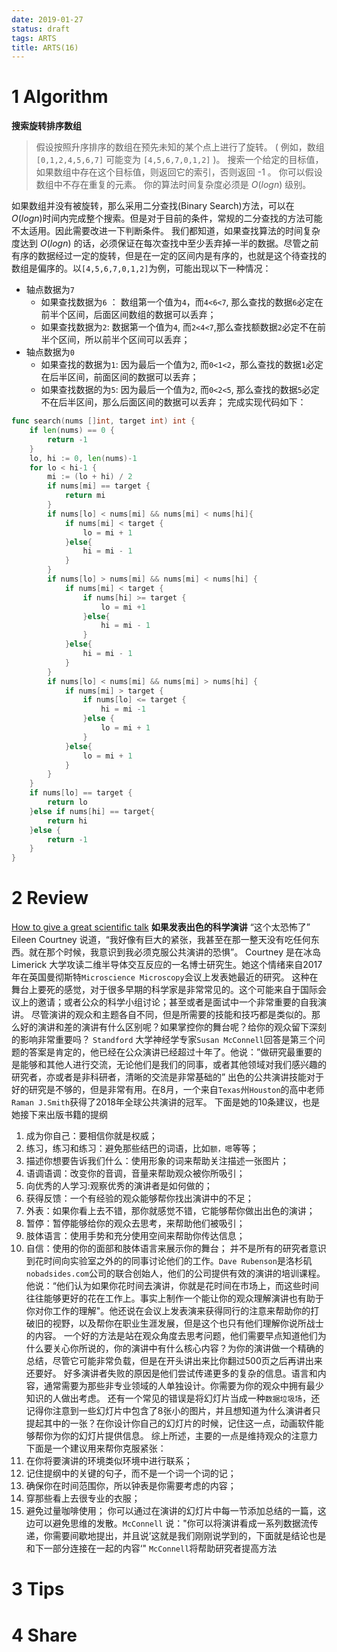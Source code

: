 ```yaml
---
date: 2019-01-27
status: draft
tags: ARTS
title: ARTS(16)
---
```

# 1 Algorithm
**搜索旋转排序数组**
>假设按照升序排序的数组在预先未知的某个点上进行了旋转。
( 例如，数组 `[0,1,2,4,5,6,7]` 可能变为 `[4,5,6,7,0,1,2]` )。
搜索一个给定的目标值，如果数组中存在这个目标值，则返回它的索引，否则返回 -1 。
你可以假设数组中不存在重复的元素。
你的算法时间复杂度必须是 $O(log n)$ 级别。

如果数组并没有被旋转，那么采用二分查找(Binary Search)方法，可以在 $O(log n)$时间内完成整个搜索。但是对于目前的条件，常规的二分查找的方法可能不太适用。因此需要改进一下判断条件。
我们都知道，如果查找算法的时间复杂度达到 $O(log n)$ 的话，必须保证在每次查找中至少丢弃掉一半的数据。尽管之前有序的数据经过一定的旋转，但是在一定的区间内是有序的，也就是这个待查找的数组是偏序的。以`[4,5,6,7,0,1,2]`为例，可能出现以下一种情况：
- 轴点数据为`7`
    - 如果查找数据为`6` ： 数组第一个值为`4`，而`4<6<7`, 那么查找的数据`6`必定在前半个区间，后面区间数组的数据可以丢弃；
    - 如果查找数据为`2`:  数据第一个值为`4`, 而`2<4<7`,那么查找额数据`2`必定不在前半个区间，所以前半个区间可以丢弃；
- 轴点数据为`0`
    - 如果查找的数据为`1`: 因为最后一个值为`2`, 而`0<1<2`，那么查找的数据`1`必定在后半区间，前面区间的数据可以丢弃；
    - 如果查找数据的为`5`: 因为最后一个值为`2`, 而`0<2<5`, 那么查找的数据`5`必定不在后半区间，那么后面区间的数据可以丢弃；
完成实现代码如下：
```go
func search(nums []int, target int) int {
    if len(nums) == 0 {
        return -1
    }
    lo, hi := 0, len(nums)-1
    for lo < hi-1 {
        mi := (lo + hi) / 2
        if nums[mi] == target {
            return mi
        }
        if nums[lo] < nums[mi] && nums[mi] < nums[hi]{
            if nums[mi] < target {
                lo = mi + 1
            }else{
                hi = mi - 1
            }
        }
        if nums[lo] > nums[mi] && nums[mi] < nums[hi] {
            if nums[mi] < target {
                if nums[hi] >= target {
                    lo = mi +1
                }else{
                    hi = mi - 1
                }
            }else{
                hi = mi - 1
            }
        }
        if nums[lo] < nums[mi] && nums[mi] > nums[hi] {
            if nums[mi] > target {
                if nums[lo] <= target {
                    hi = mi -1
                }else {
                    lo = mi + 1
                }
            }else{
                lo = mi + 1
            }
        }
    }
    if nums[lo] == target {
        return lo
    }else if nums[hi] == target{
        return hi
    }else {
        return -1
    }
}
```
# 2 Review
[How to give a great scientific talk](https://www.nature.com/articles/d41586-018-07780-5)
**如果发表出色的科学演讲**
“这个太恐怖了” Eileen Courtney 说道，“我好像有巨大的紧张，我甚至在那一整天没有吃任何东西。就在那个时候，我意识到我必须克服公共演讲的恐惧”。
Courtney 是在冰岛 Limerick 大学攻读二维半导体交互反应的一名博士研究生。她这个情绪来自2017年在英国曼彻斯特`Microscience Microscopy`会议上发表她最近的研究。
这种在舞台上要死的感觉，对于很多早期的科学家是非常常见的。这个可能来自于国际会议上的邀请；或者公众的科学小组讨论；甚至或者是面试中一个非常重要的自我演讲。
尽管演讲的观众和主题各自不同，但是所需要的技能和技巧都是类似的。那么好的演讲和差的演讲有什么区别呢？如果掌控你的舞台呢？给你的观众留下深刻的影响非常重要吗？
`Standford` 大学神经学专家`Susan McConnell`回答是第三个问题的答案是肯定的，他已经在公众演讲已经超过十年了。他说：”做研究最重要的是能够和其他人进行交流，无论他们是我们的同事，或者其他领域对我们感兴趣的研究者，亦或者是非科研者，清晰的交流是非常基础的”
出色的公共演讲技能对于好的研究是不够的，但是非常有用。在8月，一个来自`Texas`州`Houston`的高中老师`Raman J.Smith`获得了2018年全球公共演讲的冠军。
下面是她的10条建议，也是她接下来出版书籍的提纲
1. 成为你自己：要相信你就是权威；
2. 练习，练习和练习：避免那些结巴的词语，比如`额，嗯`等等；
3. 描述你想要告诉我们什么：使用形象的词来帮助关注描述一张图片；
4. 语调语调：改变你的音调，音量来帮助观众被你所吸引；
5. 向优秀的人学习:观察优秀的演讲者是如何做的；
6. 获得反馈：一个有经验的观众能够帮你找出演讲中的不足；
7. 外表：如果你看上去不错，那你就感觉不错，它能够帮你做出出色的演讲；
8. 暂停：暂停能够给你的观众去思考，来帮助他们被吸引；
9. 肢体语言：使用手势和充分使用空间来帮助你传达信息；
10. 自信：使用的你的面部和肢体语言来展示你的舞台；
并不是所有的研究者意识到花时间向实验室之外的的同事讨论他们的工作。`Dave Rubenson`是洛杉矶`nobadsides.com`公司的联合创始人，他们的公司提供有效的演讲的培训课程。他说：“他们认为如果你花时间去演讲，你就是花时间在市场上，而这些时间往往能够更好的花在工作上。事实上制作一个能让你的观众理解演讲也有助于你对你工作的理解"。他还说在会议上发表演来获得同行的注意来帮助你的打破旧的视野，以及帮你在职业生涯发展，但是这个也只有他们理解你说所战士的内容。
一个好的方法是站在观众角度去思考问题，他们需要早点知道他们为什么要关心你所说的，你的演讲中有什么核心内容？为你的演讲做一个精确的总结，尽管它可能非常负载，但是在开头讲出来比你翻过500页之后再讲出来还要好。
好多演讲者失败的原因是他们尝试传递更多的复杂的信息。语言和内容，通常需要为那些非专业领域的人单独设计。你需要为你的观众中拥有最少知识的人做出考虑。
还有一个常见的错误是将幻灯片当成一种`数据垃圾场`，还记得你注意到一些幻灯片中包含了8张小的图片，并且想知道为什么演讲者只提起其中的一张？在你设计你自己的幻灯片的时候，记住这一点，动画软件能够帮你为你的幻灯片提供信息。
综上所述，主要的一点是维持观众的注意力
下面是一个建议用来帮你克服紧张：
1. 在你将要演讲的环境类似环境中进行联系；
2. 记住提纲中的关键的句子，而不是一个词一个词的记；
3. 确保你在时间范围你，所以钟表是你需要考虑的内容；
4. 穿那些看上去很专业的衣服；
5. 避免过量咖啡使用；
你可以通过在演讲的幻灯片中每一节添加总结的一篇，这边可以避免思维的发散。`McConnell` 说："你可以将演讲看成一系列数据流传递，你需要间歇地提出，并且说’这就是我们刚刚说学到的，下面就是结论也是和下一部分连接在一起的内容‘"
`McConnell`将帮助研究者提高方法
# 3 Tips
# 4 Share
